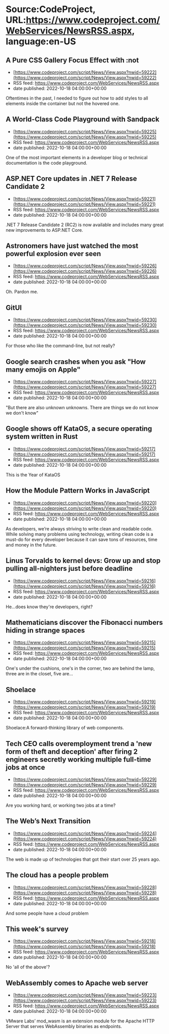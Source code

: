 # Source:CodeProject, URL:https://www.codeproject.com/WebServices/NewsRSS.aspx, language:en-US

## A Pure CSS Gallery Focus Effect with :not
 - [https://www.codeproject.com/script/News/View.aspx?nwid=59222](https://www.codeproject.com/script/News/View.aspx?nwid=59222)
 - RSS feed: https://www.codeproject.com/WebServices/NewsRSS.aspx
 - date published: 2022-10-18 04:00:00+00:00

Oftentimes in the past, I needed to figure out how to add styles to all elements inside the container but not the hovered one.

## A World-Class Code Playground with Sandpack
 - [https://www.codeproject.com/script/News/View.aspx?nwid=59225](https://www.codeproject.com/script/News/View.aspx?nwid=59225)
 - RSS feed: https://www.codeproject.com/WebServices/NewsRSS.aspx
 - date published: 2022-10-18 04:00:00+00:00

One of the most important elements in a developer blog or technical documentation is the code playground.

## ASP.NET Core updates in .NET 7 Release Candidate 2
 - [https://www.codeproject.com/script/News/View.aspx?nwid=59221](https://www.codeproject.com/script/News/View.aspx?nwid=59221)
 - RSS feed: https://www.codeproject.com/WebServices/NewsRSS.aspx
 - date published: 2022-10-18 04:00:00+00:00

.NET 7 Release Candidate 2 (RC2) is now available and includes many great new improvements to ASP.NET Core.

## Astronomers have just watched the most powerful explosion ever seen
 - [https://www.codeproject.com/script/News/View.aspx?nwid=59226](https://www.codeproject.com/script/News/View.aspx?nwid=59226)
 - RSS feed: https://www.codeproject.com/WebServices/NewsRSS.aspx
 - date published: 2022-10-18 04:00:00+00:00

Oh. Pardon me.

## GitUI
 - [https://www.codeproject.com/script/News/View.aspx?nwid=59230](https://www.codeproject.com/script/News/View.aspx?nwid=59230)
 - RSS feed: https://www.codeproject.com/WebServices/NewsRSS.aspx
 - date published: 2022-10-18 04:00:00+00:00

For those who like the command-line, but not really?

## Google search crashes when you ask "How many emojis on Apple"
 - [https://www.codeproject.com/script/News/View.aspx?nwid=59227](https://www.codeproject.com/script/News/View.aspx?nwid=59227)
 - RSS feed: https://www.codeproject.com/WebServices/NewsRSS.aspx
 - date published: 2022-10-18 04:00:00+00:00

"But there are also unknown unknowns. There are things we do not know we don't know"

## Google shows off KataOS, a secure operating system written in Rust
 - [https://www.codeproject.com/script/News/View.aspx?nwid=59217](https://www.codeproject.com/script/News/View.aspx?nwid=59217)
 - RSS feed: https://www.codeproject.com/WebServices/NewsRSS.aspx
 - date published: 2022-10-18 04:00:00+00:00

This is the Year of KataOS

## How the Module Pattern Works in JavaScript
 - [https://www.codeproject.com/script/News/View.aspx?nwid=59220](https://www.codeproject.com/script/News/View.aspx?nwid=59220)
 - RSS feed: https://www.codeproject.com/WebServices/NewsRSS.aspx
 - date published: 2022-10-18 04:00:00+00:00

As developers, we’re always striving to write clean and readable code. While solving many problems using technology, writing clean code is a must-do for every developer because it can save tons of resources, time and money in the future.

## Linus Torvalds to kernel devs: Grow up and stop pulling all-nighters just before deadline
 - [https://www.codeproject.com/script/News/View.aspx?nwid=59216](https://www.codeproject.com/script/News/View.aspx?nwid=59216)
 - RSS feed: https://www.codeproject.com/WebServices/NewsRSS.aspx
 - date published: 2022-10-18 04:00:00+00:00

He...does know they're developers, right?

## Mathematicians discover the Fibonacci numbers hiding in strange spaces
 - [https://www.codeproject.com/script/News/View.aspx?nwid=59215](https://www.codeproject.com/script/News/View.aspx?nwid=59215)
 - RSS feed: https://www.codeproject.com/WebServices/NewsRSS.aspx
 - date published: 2022-10-18 04:00:00+00:00

One's under the cushions, one's in the corner, two are behind the lamp, three are in the closet, five are...

## Shoelace
 - [https://www.codeproject.com/script/News/View.aspx?nwid=59219](https://www.codeproject.com/script/News/View.aspx?nwid=59219)
 - RSS feed: https://www.codeproject.com/WebServices/NewsRSS.aspx
 - date published: 2022-10-18 04:00:00+00:00

Shoelace:A forward-thinking library of web components.

## Tech CEO calls overemployment trend a 'new form of theft and deception' after firing 2 engineers secretly working multiple full-time jobs at once
 - [https://www.codeproject.com/script/News/View.aspx?nwid=59229](https://www.codeproject.com/script/News/View.aspx?nwid=59229)
 - RSS feed: https://www.codeproject.com/WebServices/NewsRSS.aspx
 - date published: 2022-10-18 04:00:00+00:00

Are you working hard, or working two jobs at a time?

## The Web’s Next Transition
 - [https://www.codeproject.com/script/News/View.aspx?nwid=59224](https://www.codeproject.com/script/News/View.aspx?nwid=59224)
 - RSS feed: https://www.codeproject.com/WebServices/NewsRSS.aspx
 - date published: 2022-10-18 04:00:00+00:00

The web is made up of technologies that got their start over 25 years ago.

## The cloud has a people problem
 - [https://www.codeproject.com/script/News/View.aspx?nwid=59228](https://www.codeproject.com/script/News/View.aspx?nwid=59228)
 - RSS feed: https://www.codeproject.com/WebServices/NewsRSS.aspx
 - date published: 2022-10-18 04:00:00+00:00

And some people have a cloud problem

## This week's survey
 - [https://www.codeproject.com/script/News/View.aspx?nwid=59218](https://www.codeproject.com/script/News/View.aspx?nwid=59218)
 - RSS feed: https://www.codeproject.com/WebServices/NewsRSS.aspx
 - date published: 2022-10-18 04:00:00+00:00

No 'all of the above'?

## WebAssembly comes to Apache web server
 - [https://www.codeproject.com/script/News/View.aspx?nwid=59223](https://www.codeproject.com/script/News/View.aspx?nwid=59223)
 - RSS feed: https://www.codeproject.com/WebServices/NewsRSS.aspx
 - date published: 2022-10-18 04:00:00+00:00

VMware Labs’ mod_wasm is an extension module for the Apache HTTP Server that serves WebAssembly binaries as endpoints.

